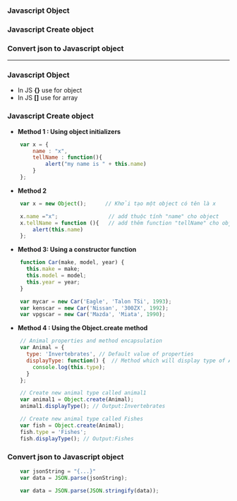 ### Javascript Object
### Javascript Create object
### Convert json to Javascript object

------------------------------------------------------------------

### Javascript Object

* In JS  **{}** use for object
* In JS **[]**  use for array

### Javascript Create object

* **Method 1 : Using object initializers**

```js
    var x = {
        name : "x",
        tellName : function(){
            alert("my name is " + this.name)
        }
    };
```

* **Method 2**

```js
    var x = new Object();      // Khởi tạo một object có tên là x

    x.name ="x";                // add thuộc tính "name" cho object
    x.tellName = function (){   // add thêm function "tellName" cho object x
        alert(this.name)
    };
```

* **Method 3: Using a constructor function**

```js
    function Car(make, model, year) {
      this.make = make;
      this.model = model;
      this.year = year;
    }

    var mycar = new Car('Eagle', 'Talon TSi', 1993);
    var kenscar = new Car('Nissan', '300ZX', 1992);
    var vpgscar = new Car('Mazda', 'Miata', 1990);
```

* **Method 4 : Using the Object.create method**

```js
    // Animal properties and method encapsulation
    var Animal = {
      type: 'Invertebrates', // Default value of properties
      displayType: function() {  // Method which will display type of Animal
        console.log(this.type);
      }
    };

    // Create new animal type called animal1 
    var animal1 = Object.create(Animal);
    animal1.displayType(); // Output:Invertebrates

    // Create new animal type called Fishes
    var fish = Object.create(Animal);
    fish.type = 'Fishes';
    fish.displayType(); // Output:Fishes
```

### Convert json to Javascript object

```js
    var jsonString = "{...}" 
    var data = JSON.parse(jsonString);
```

```js
    var data = JSON.parse(JSON.stringify(data));
```



